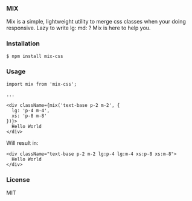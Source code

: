 ### MIX ###

Mix is a simple, lightweight utility to merge css classes when your doing responsive. Lazy to write lg: md: ? Mix is here to help you.

### Installation ###

```bash
$ npm install mix-css
```

### Usage ###

```tsx
import mix from 'mix-css';

...

<div className={mix('text-base p-2 m-2', {
  lg: 'p-4 m-4', 
  xs: 'p-8 m-8'
})}>
  Hello World
</div>
```

Will result in:

```tsx 
<div className="text-base p-2 m-2 lg:p-4 lg:m-4 xs:p-8 xs:m-8">
  Hello World
</div>
````

### License ###
MIT
```